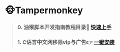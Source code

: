 # 🐵Tampermonkey

>### 0. 油猴脚本开发指南教程目录💪 [快速上手](https://bbs.tampermonkey.net.cn/thread-184-1-1.html)
>
>### 1. C语言中文网移除vip与广告👉 [一键安装](https://greasyfork.org/zh-CN/scripts/438769)
